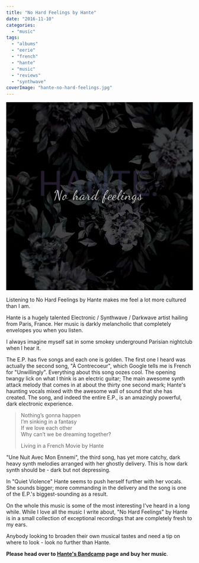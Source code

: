 ```yaml
---
title: "No Hard Feelings by Hante"
date: "2016-11-10"
categories: 
  - "music"
tags: 
  - "albums"
  - "eerie"
  - "french"
  - "hante"
  - "music"
  - "reviews"
  - "synthwave"
coverImage: "hante-no-hard-feelings.jpg"
---
```


[![](images/hante-no-hard-feelings.jpg)](https://davidpeach.co.uk/wp-content/uploads/2016/11/hante-no-hard-feelings.jpg)

Listening to No Hard Feelings by Hante makes me feel a lot more cultured than I am.

Hante is a hugely talented Electronic / Synthwave / Darkwave artist hailing from Paris, France. Her music is darkly melancholic that completely envelopes you when you listen.

I always imagine myself sat in some smokey underground Parisian nightclub when I hear it.

The E.P. has five songs and each one is golden. The first one I heard was actually the second song, "À Contrecoeur", which Google tells me is French for "Unwillingly". Everything about this song oozes cool. The opening twangy lick on what I think is an electric guitar; The main awesome synth attack melody that comes in at about the thirty one second mark; Hante's haunting vocals mixed with the awesome wall of sound that she has created. The song, and indeed the entire E.P., is an amazingly powerful, dark electronic experience.

> Nothing’s gonna happen  
> I’m sinking in a fantasy  
> If we love each other  
> Why can’t we be dreaming together?
> 
> Living in a French Movie by Hante

"Une Nuit Avec Mon Ennemi", the third song, has yet more catchy, dark heavy synth melodies arranged with her ghostly delivery. This is how dark synth should be - dark but not depressing.

In "Quiet Violence" Hante seems to push herself further with her vocals. She sounds bigger; more commanding in the delivery and the song is one of the E.P.'s biggest-sounding as a result.

On the whole this music is some of the most interesting I've heard in a long while. While I love all the music I write about, "No Hard Feelings" by Hante is in a small collection of exceptional recordings that are completely fresh to my ears.

Anybody looking to broaden their own musical tastes and need a tip on where to look - look no further than Hante.

**Please head over to [Hante's Bandcamp](https://hante.bandcamp.com/) page and buy her music**.
